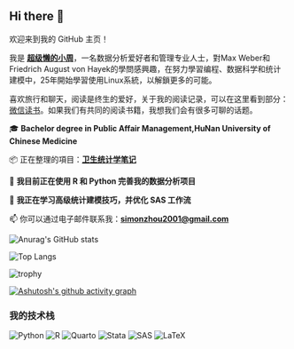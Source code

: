 ## Hi there 👋

欢迎来到我的 GitHub 主页！

我是 **[超级懒的小周](https://github.com/zhoulvbang)**，一名数据分析爱好者和管理专业人士，對Max Weber和Friedrich August von Hayek的學問感興趣，在努力學習编程、数据科学和统计建模中，25年開始學習使用Linux系統，以解鎖更多的可能。

喜欢旅行和聊天，阅读是终生的爱好，关于我的阅读记录，可以在这里看到部分：[微信读书](https://simonzhou.notion.site/141db76532074ead82d0861ca74fc565)。如果我们有共同的阅读书籍，我想我们会有很多可聊的话题。

🎓 **Bachelor degree in Public Affair Management,HuNan University of Chinese Medicine**

📦 正在整理的項目：**[卫生统计学笔记](www.lazyzhou.cn)**

🔭 **我目前正在使用 R 和 Python 完善我的数据分析项目**

🌱 **我正在学习高级统计建模技巧，并优化 SAS 工作流**

📫 你可以通过电子邮件联系我：**simonzhou2001@gmail.com**

![Anurag's GitHub stats](https://github-readme-stats.vercel.app/api?username=zhoulvbang)

![Top Langs](https://github-readme-stats.vercel.app/api/top-langs/?username=zhoulvbang)

![trophy](https://github-profile-trophy.vercel.app/?username=zhoulvbang)

[![Ashutosh's github activity graph](https://github-readme-activity-graph.vercel.app/graph?username=zhoulvbang&theme=react)](https://github.com/zhoulvbang/github-readme-activity-graph)

### 我的技术栈

![Python](https://img.shields.io/badge/Python-3.9-blue?logo=python&logoColor=white)
![R](https://img.shields.io/badge/R-4.1.0-blue?logo=r&logoColor=white)
![Quarto](https://img.shields.io/badge/Quarto-1.4-blue?logo=quarto&logoColor=white)
![Stata](https://img.shields.io/badge/Stata-17-blue?logo=stata&logoColor=white)
![SAS](https://img.shields.io/badge/SAS-9.4-green?logo=sas&logoColor=white)
![LaTeX](https://img.shields.io/badge/LaTeX-2.0-orange?logo=latex&logoColor=white)


